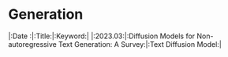 # Generation
|:Date :|:Title:|:Keyword:|
|:2023.03:|:Diffusion Models for Non-autoregressive Text Generation: A Survey:|:Text Diffusion Model:|
